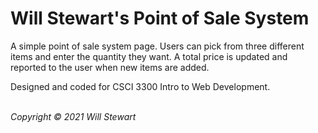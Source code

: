 # Will Stewart's Point of Sale System

A simple point of sale system page. Users can pick from three different items and enter the quantity they want. A total price is updated and reported to the user when new items are added.

Designed and coded for CSCI 3300 Intro to Web Development.

<br><em>Copyright © 2021 Will Stewart</em>
